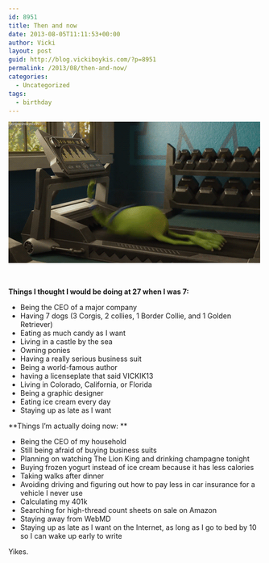```yaml
---
id: 8951
title: Then and now
date: 2013-08-05T11:11:53+00:00
author: Vicki
layout: post
guid: http://blog.vickiboykis.com/?p=8951
permalink: /2013/08/then-and-now/
categories:
  - Uncategorized
tags:
  - birthday
---
```

[<img class="aligncenter size-full wp-image-8952" alt="tumblr_inline_mi7unhWz421ro8qpo" src="https://raw.githubusercontent.com/veekaybee/wlb/gh-pages/assets/images/2013/08/tumblr_inline_mi7unhWz421ro8qpo.gif" width="500" height="280" />](https://raw.githubusercontent.com/veekaybee/wlb/gh-pages/assets/images/2013/08/tumblr_inline_mi7unhWz421ro8qpo.gif)

&nbsp;

**Things I thought I would be doing at 27 when I was 7:**

  * <span style="line-height: 13px;">Being the CEO of a major company </span>
  * Having 7 dogs (3 Corgis, 2 collies, 1 Border Collie, and 1 Golden Retriever)
  * Eating as much candy as I want
  * Living in a castle by the sea
  * Owning ponies
  * Having a really serious business suit
  * Being a world-famous author
  * having a licenseplate that said VICKIK13
  * Living in Colorado, California, or Florida
  * Being a graphic designer
  * Eating ice cream every day
  * Staying up as late as I want

**Things I&#8217;m actually doing now: **

  * Being the CEO of my household
  * Still being afraid of buying business suits
  * <span style="line-height: 13px;">Planning on watching The Lion King and drinking champagne tonight</span>
  * Buying frozen yogurt instead of ice cream because it has less calories
  * Taking walks after dinner
  * Avoiding driving and figuring out how to pay less in car insurance for a vehicle I never use
  * Calculating my 401k
  * Searching for high-thread count sheets on sale on Amazon
  * Staying away from WebMD
  * Staying up as late as I want on the Internet, as long as I go to bed by 10 so I can wake up early to write

Yikes.

&nbsp;